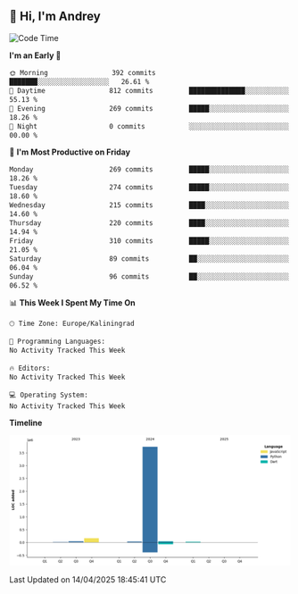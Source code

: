 ## 👋 Hi, I'm Andrey

<!--START_SECTION:waka-->
![Code Time](http://img.shields.io/badge/Code%20Time-874%20hrs%2010%20mins-blue)

**I'm an Early 🐤** 

```text
🌞 Morning                392 commits         ███████░░░░░░░░░░░░░░░░░░   26.61 % 
🌆 Daytime                812 commits         ██████████████░░░░░░░░░░░   55.13 % 
🌃 Evening                269 commits         █████░░░░░░░░░░░░░░░░░░░░   18.26 % 
🌙 Night                  0 commits           ░░░░░░░░░░░░░░░░░░░░░░░░░   00.00 % 
```
📅 **I'm Most Productive on Friday** 

```text
Monday                   269 commits         █████░░░░░░░░░░░░░░░░░░░░   18.26 % 
Tuesday                  274 commits         █████░░░░░░░░░░░░░░░░░░░░   18.60 % 
Wednesday                215 commits         ████░░░░░░░░░░░░░░░░░░░░░   14.60 % 
Thursday                 220 commits         ████░░░░░░░░░░░░░░░░░░░░░   14.94 % 
Friday                   310 commits         █████░░░░░░░░░░░░░░░░░░░░   21.05 % 
Saturday                 89 commits          ██░░░░░░░░░░░░░░░░░░░░░░░   06.04 % 
Sunday                   96 commits          ██░░░░░░░░░░░░░░░░░░░░░░░   06.52 % 
```


📊 **This Week I Spent My Time On** 

```text
🕑︎ Time Zone: Europe/Kaliningrad

💬 Programming Languages: 
No Activity Tracked This Week

🔥 Editors: 
No Activity Tracked This Week

💻 Operating System: 
No Activity Tracked This Week
```

**Timeline**

![Lines of Code chart](https://raw.githubusercontent.com/Mist3s/Mist3s/main/assets/bar_graph.png)


 Last Updated on 14/04/2025 18:45:41 UTC
<!--END_SECTION:waka-->

